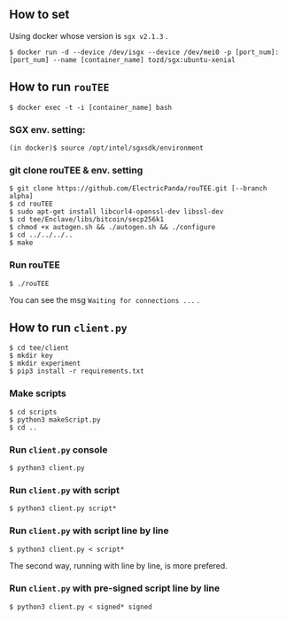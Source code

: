 <!--
# rouTEE
-->

## How to set

Using docker whose version is `sgx v2.1.3` .

```
$ docker run -d --device /dev/isgx --device /dev/mei0 -p [port_num]:[port_num] --name [container_name] tozd/sgx:ubuntu-xenial
```

## How to run `rouTEE`

```
$ docker exec -t -i [container_name] bash
```

### SGX env. setting:
```
(in docker)$ source /opt/intel/sgxsdk/environment
```

### git clone rouTEE & env. setting

```
$ git clone https://github.com/ElectricPanda/rouTEE.git [--branch alpha]
$ cd rouTEE
$ sudo apt-get install libcurl4-openssl-dev libssl-dev
$ cd tee/Enclave/libs/bitcoin/secp256k1
$ chmod +x autogen.sh && ./autogen.sh && ./configure
$ cd ../../../..
$ make
```

### Run rouTEE

```
$ ./rouTEE
```

You can see the msg `Waiting for connections ...` .

## How to run `client.py`

```
$ cd tee/client
$ mkdir key
$ mkdir experiment
$ pip3 install -r requirements.txt
```

### Make scripts
```
$ cd scripts
$ python3 makeScript.py
$ cd ..
```

### Run `client.py` console
```
$ python3 client.py
```

### Run `client.py` with script
```
$ python3 client.py script*
```

<!--
### Run `client.py` with pre-signed script
```
$ python3 client.py signed*
```
-->

### Run `client.py` with script line by line
```
$ python3 client.py < script*
```

The second way, running with line by line, is more prefered.


### Run `client.py` with pre-signed script line by line
```
$ python3 client.py < signed* signed
```

<!--
### Run `client.py` parallel
```
$ sh runScripts.sh <rounds>
```
* MUST set <rounds> .
-->
